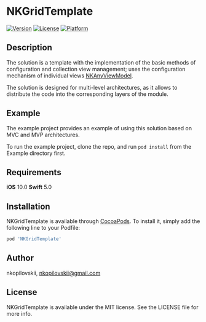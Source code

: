 # NKGridTemplate

<!-- [![CI Status](https://img.shields.io/travis/nkopilovskii/NKGridTemplate.svg?style=flat)](https://travis-ci.org/nkopilovskii/NKGridTemplate) -->
[![Version](https://img.shields.io/cocoapods/v/NKGridTemplate.svg?style=flat)](https://cocoapods.org/pods/NKGridTemplate)
[![License](https://img.shields.io/cocoapods/l/NKGridTemplate.svg?style=flat&color=yellow)](https://cocoapods.org/pods/NKGridTemplate)
[![Platform](https://img.shields.io/cocoapods/p/NKGridTemplate.svg?style=flat&color=black)](https://cocoapods.org/pods/NKGridTemplate)

## Description
The solution is a template with the implementation of the basic methods of configuration and collection view management; uses the configuration mechanism of individual views [NKAnyViewModel](https://github.com/nkopilovskii/NKAnyViewModel/).

The solution is designed for multi-level architectures, as it allows to distribute the code into the corresponding layers of the module.

## Example

The example project provides an example of using this solution based on MVC and MVP architectures.

To run the example project, clone the repo, and run `pod install` from the Example directory first.

## Requirements

**iOS** 10.0
**Swift** 5.0

## Installation

NKGridTemplate is available through [CocoaPods](https://cocoapods.org). To install
it, simply add the following line to your Podfile:

```ruby
pod 'NKGridTemplate'
```

## Author

nkopilovskii, nkopilovskii@gmail.com

## License

NKGridTemplate is available under the MIT license. See the LICENSE file for more info.
